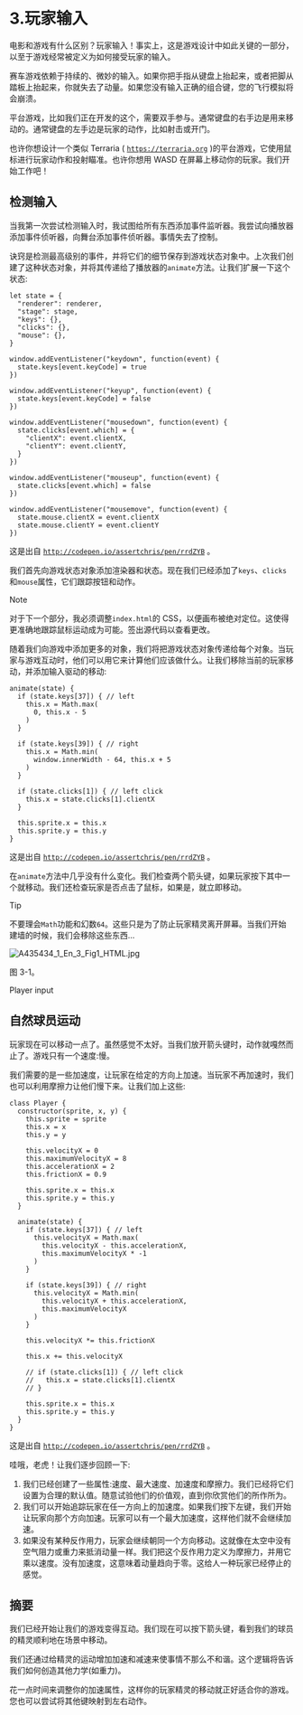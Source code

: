 # 3.玩家输入

电影和游戏有什么区别？玩家输入！事实上，这是游戏设计中如此关键的一部分，以至于游戏经常被定义为如何接受玩家的输入。

赛车游戏依赖于持续的、微妙的输入。如果你把手指从键盘上抬起来，或者把脚从踏板上抬起来，你就失去了动量。如果您没有输入正确的组合键，您的飞行模拟将会崩溃。

平台游戏，比如我们正在开发的这个，需要双手参与。通常键盘的右手边是用来移动的。通常键盘的左手边是玩家的动作，比如射击或开门。

也许你想设计一个类似 Terraria ( [`https://terraria.org`](https://terraria.org) )的平台游戏，它使用鼠标进行玩家动作和投射瞄准。也许你想用 WASD 在屏幕上移动你的玩家。我们开始工作吧！

## 检测输入

当我第一次尝试检测输入时，我试图给所有东西添加事件监听器。我尝试向播放器添加事件侦听器，向舞台添加事件侦听器。事情失去了控制。

诀窍是检测最高级别的事件，并将它们的细节保存到游戏状态对象中。上次我们创建了这种状态对象，并将其传递给了播放器的`animate`方法。让我们扩展一下这个状态:

```
let state = {
  "renderer": renderer,
  "stage": stage,
  "keys": {},
  "clicks": {},
  "mouse": {},
}

window.addEventListener("keydown", function(event) {
  state.keys[event.keyCode] = true
})

window.addEventListener("keyup", function(event) {
  state.keys[event.keyCode] = false
})

window.addEventListener("mousedown", function(event) {
  state.clicks[event.which] = {
    "clientX": event.clientX,
    "clientY": event.clientY,
  }
})

window.addEventListener("mouseup", function(event) {
  state.clicks[event.which] = false
})

window.addEventListener("mousemove", function(event) {
  state.mouse.clientX = event.clientX
  state.mouse.clientY = event.clientY
})

```

这是出自 [`http://codepen.io/assertchris/pen/rrdZYB`](http://codepen.io/assertchris/pen/rrdZYB) 。

我们首先向游戏状态对象添加渲染器和状态。现在我们已经添加了`keys`、`clicks`和`mouse`属性，它们跟踪按钮和动作。

Note

对于下一个部分，我必须调整`index.html`的 CSS，以便画布被绝对定位。这使得更准确地跟踪鼠标运动成为可能。签出源代码以查看更改。

随着我们向游戏中添加更多的对象，我们将把游戏状态对象传递给每个对象。当玩家与游戏互动时，他们可以用它来计算他们应该做什么。让我们移除当前的玩家移动，并添加输入驱动的移动:

```
animate(state) {
  if (state.keys[37]) { // left
    this.x = Math.max(
      0, this.x - 5
    )
  }

  if (state.keys[39]) { // right
    this.x = Math.min(
      window.innerWidth - 64, this.x + 5
    )
  }

  if (state.clicks[1]) { // left click
    this.x = state.clicks[1].clientX
  }

  this.sprite.x = this.x
  this.sprite.y = this.y
}

```

这是出自 [`http://codepen.io/assertchris/pen/rrdZYB`](http://codepen.io/assertchris/pen/rrdZYB) 。

在`animate`方法中几乎没有什么变化。我们检查两个箭头键，如果玩家按下其中一个就移动。我们还检查玩家是否点击了鼠标，如果是，就立即移动。

Tip

不要理会`Math`功能和幻数`64`。这些只是为了防止玩家精灵离开屏幕。当我们开始建墙的时候，我们会移除这些东西…

![A435434_1_En_3_Fig1_HTML.jpg](A435434_1_En_3_Fig1_HTML.jpg)

图 3-1。

Player input

## 自然球员运动

玩家现在可以移动一点了。虽然感觉不太好。当我们放开箭头键时，动作就嘎然而止了。游戏只有一个速度:慢。

我们需要的是一些加速度，让玩家在给定的方向上加速。当玩家不再加速时，我们也可以利用摩擦力让他们慢下来。让我们加上这些:

```
class Player {
  constructor(sprite, x, y) {
    this.sprite = sprite
    this.x = x
    this.y = y

    this.velocityX = 0
    this.maximumVelocityX = 8
    this.accelerationX = 2
    this.frictionX = 0.9

    this.sprite.x = this.x
    this.sprite.y = this.y
  }

  animate(state) {
    if (state.keys[37]) { // left
      this.velocityX = Math.max(
        this.velocityX - this.accelerationX,
        this.maximumVelocityX * -1
      )
    }

    if (state.keys[39]) { // right
      this.velocityX = Math.min(
        this.velocityX + this.accelerationX,
        this.maximumVelocityX
      )
    }

    this.velocityX *= this.frictionX

    this.x += this.velocityX

    // if (state.clicks[1]) { // left click
    //   this.x = state.clicks[1].clientX
    // }

    this.sprite.x = this.x
    this.sprite.y = this.y
  }
}

```

这是出自 [`http://codepen.io/assertchris/pen/rrdZYB`](http://codepen.io/assertchris/pen/rrdZYB) 。

哇哦，老虎！让我们逐步回顾一下:

1.  我们已经创建了一些属性:速度、最大速度、加速度和摩擦力。我们已经将它们设置为合理的默认值。随意试验他们的价值观，直到你欣赏他们的所作所为。
2.  我们可以开始追踪玩家在任一方向上的加速度。如果我们按下左键，我们开始让玩家向那个方向加速。玩家可以有一个最大加速度，这样他们就不会继续加速。
3.  如果没有某种反作用力，玩家会继续朝同一个方向移动。这就像在太空中没有空气阻力或重力来抵消动量一样。我们把这个反作用力定义为摩擦力，并用它乘以速度。没有加速度，这意味着动量趋向于零。这给人一种玩家已经停止的感觉。

## 摘要

我们已经开始让我们的游戏变得互动。我们现在可以按下箭头键，看到我们的球员的精灵顺利地在场景中移动。

我们还通过给精灵的运动增加加速和减速来使事情不那么不和谐。这个逻辑将告诉我们如何创造其他力学(如重力)。

花一点时间来调整你的加速属性，这样你的玩家精灵的移动就正好适合你的游戏。您也可以尝试将其他键映射到左右动作。